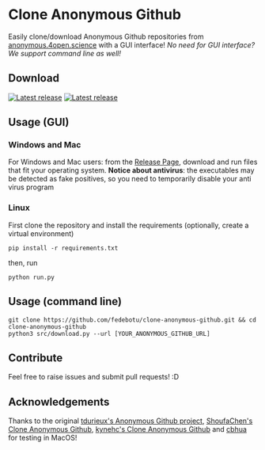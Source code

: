 # Clone Anonymous Github

Easily clone/download Anonymous Github repositories from [anonymous.4open.science](anonymous.4open.science) with a GUI interface!
_No need for GUI interface? We support command line as well!_

## Download
[![Latest release](https://img.shields.io/badge/Windows-0078D6?style=for-the-badge&logo=windows&logoColor=white)](https://github.com/fedebotu/clone-anonymous-github/releases/download/0.2.1/Clone-Anonymous-Github-WINDOWS.exe) [![Latest release](https://img.shields.io/badge/mac%20os-000000?style=for-the-badge&logo=apple&logoColor=white)](https://github.com/fedebotu/clone-anonymous-github/releases/download/0.2.1/Clone-Anonymous-Github-MAC.tar)

## Usage (GUI)
###  Windows and Mac
For Windows and Mac users: from the [Release Page](https://github.com/fedebotu/clone-anonymous-github/releases/), download and run files that fit your operating system.
**Notice about antivirus**: the executables may be detected as fake positives, so you need to temporarily disable your anti virus program 

### Linux
First clone the repository and install the requirements (optionally, create a virtual environment)
```shell
pip install -r requirements.txt
```
then, run

```shell
python run.py
```

## Usage (command line)
```shell
git clone https://github.com/fedebotu/clone-anonymous-github.git && cd clone-anonymous-github
python3 src/download.py --url [YOUR_ANONYMOUS_GITHUB_URL]
```

## Contribute
Feel free to raise issues and submit pull requests! :D

## Acknowledgements
Thanks to the original [tdurieux's Anonymous Github project](https://github.com/tdurieux/anonymous_github), [ShoufaChen's Clone Anonymous Github](https://github.com/ShoufaChen/clone-anonymous4open), [kynehc's Clone Anonymous Github](https://github.com/kynehc/clone_anonymous_github) and [cbhua](https://github.com/cbhua) for testing in MacOS!

